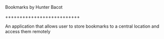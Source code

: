 Bookmarks by Hunter Bacot

++++++++++++++++++++++++++

An application that allows user to store bookmarks to a central location and access them remotely